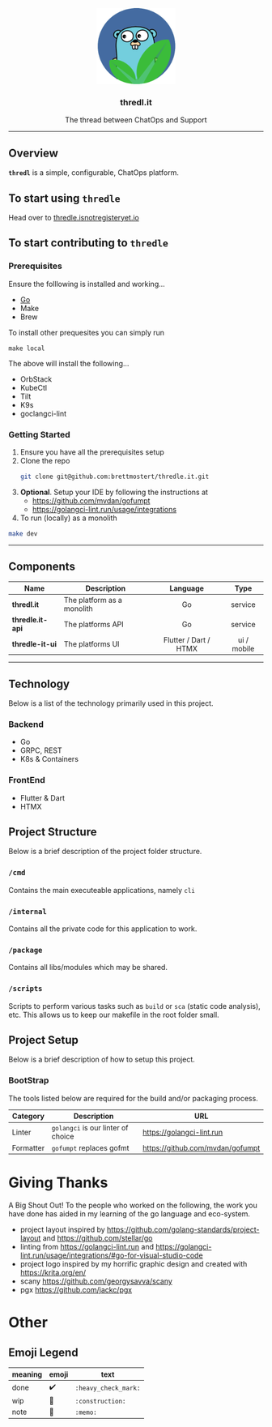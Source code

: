 <p align="center">
  <img alt="golangci-lint logo" src="static/images/logo.png" height="150" />
  <h3 align="center">thredl.it</h3>
  <p align="center">The thread between ChatOps and Support</p>
</p>
<a name="readme-top"></a>

---

## Overview

**`thredl`** is a simple, configurable, ChatOps platform.

## To start using `thredle`

Head over to [thredle.isnotregisteryet.io](http://sorry)

## To start contributing to `thredle`
### Prerequisites

Ensure the folllowing is installed and working...

- [Go](https://go.dev/doc/install)
- Make
- Brew

To install other prequesites you can simply run

```
make local
```

The above will install the following...

- OrbStack
- KubeCtl
- Tilt
- K9s
- goclangci-lint

### Getting Started

1. Ensure you have all the prerequisites setup
2. Clone the repo
    ```sh
    git clone git@github.com:brettmostert/thredle.it.git
    ```
3. **Optional**. Setup your IDE by following the instructions at
    - https://github.com/mvdan/gofumpt
    - https://golangci-lint.run/usage/integrations
4. To run (locally) as a monolith
```sh
make dev
```
---

## Components

| Name          | Description          |    Language    |    Type     |
| ------------- | -------------------- | :------------: | :---------: |
| **thredl.it** | The platform as a monolith   |       Go       |     service     |
| **thredle.it-api**     | The platforms API |       Go       |   service   |
| **thredle-it-ui** | The platforms UI | Flutter / Dart / HTMX | ui / mobile |

---

## Technology

Below is a list of the technology primarily used in this project.

### Backend

- Go
- GRPC, REST
- K8s & Containers

### FrontEnd

- Flutter & Dart
- HTMX

## Project Structure

Below is a brief description of the project folder structure.

### `/cmd`

Contains the main executeable applications, namely `cli`

### `/internal`

Contains all the private code for this application to work.

### `/package`

Contains all libs/modules which may be shared.

### `/scripts`

Scripts to perform various tasks such as `build` or `sca` (static code analysis), etc. This allows us to keep our makefile in the root folder small.

## Project Setup

Below is a brief description of how to setup this project.

### BootStrap

The tools listed below are required for the build and/or packaging process.

| Category | Description                        | URL                       |
| -------- | ---------------------------------- | ------------------------- |
| Linter   | `golangci` is our linter of choice | https://golangci-lint.run |
| Formatter| `gofumpt` replaces gofmt           | https://github.com/mvdan/gofumpt |

# Giving Thanks

A Big Shout Out! To the people who worked on the following, the work you have done has aided in my learning of the go language and eco-system.

- project layout inspired by <https://github.com/golang-standards/project-layout> and <https://github.com/stellar/go>
- linting from <https://golangci-lint.run> and <https://golangci-lint.run/usage/integrations/#go-for-visual-studio-code>
- project logo inspired by my horrific graphic design and created with <https://krita.org/en/>
- scany <https://github.com/georgysavva/scany>
- pgx <https://github.com/jackc/pgx>

# Other

## Emoji Legend

| meaning | emoji              | text                 |
| ------- | ------------------ | -------------------- |
| done    | :heavy_check_mark: | `:heavy_check_mark:` |
| wip     | :construction:     | `:construction:`     |
| note    | :memo:             | `:memo:`             |

<!-- TODO: Checkout go blueprint + cli tool from Melkey -->
